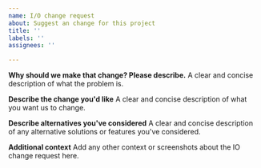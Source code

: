 ```yaml
---
name: I/O change request
about: Suggest an change for this project
title: ''
labels: ''
assignees: ''

---
```


**Why should we make that change? Please describe.**
A clear and concise description of what the problem is. 

**Describe the change you'd like**
A clear and concise description of what you want us to change.

**Describe alternatives you've considered**
A clear and concise description of any alternative solutions or features you've considered.

**Additional context**
Add any other context or screenshots about the IO change request here.

